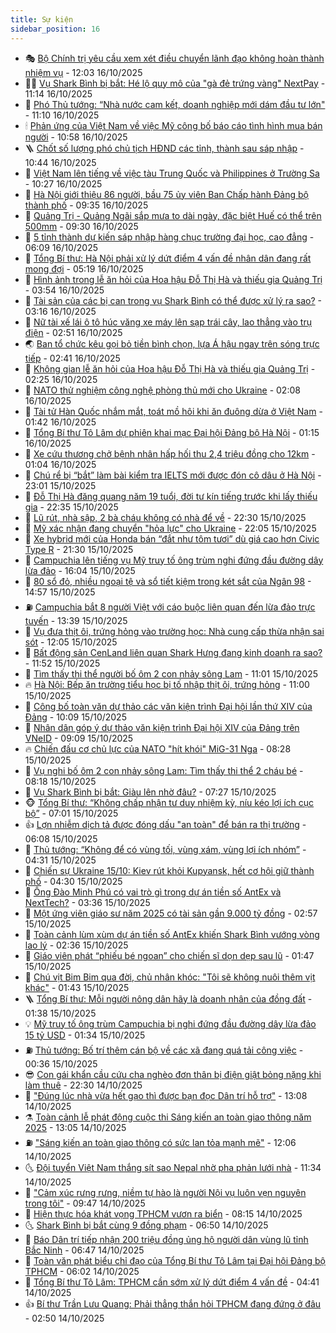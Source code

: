 ```yaml
---
title: Sự kiện
sidebar_position: 16
---
```


<!-- dantri-su-kien:START -->
- 🎭 [Bộ Chính trị yêu cầu xem xét điều chuyển lãnh đạo không hoàn thành nhiệm vụ](https://dantri.com.vn/thoi-su/bo-chinh-tri-yeu-cau-xem-xet-dieu-chuyen-lanh-dao-khong-hoan-thanh-nhiem-vu-20251016182643835.htm) - 12:03 16/10/2025
- 👨‍🏫 [Vụ Shark Bình bị bắt: Hé lộ quy mô của &quot;gà đẻ trứng vàng&quot; NextPay](https://dantri.com.vn/kinh-doanh/vu-shark-binh-bi-bat-he-lo-quy-mo-cua-ga-de-trung-vang-nextpay-20251016175739926.htm) - 11:14 16/10/2025
- 🌮 [Phó Thủ tướng: “Nhà nước cam kết, doanh nghiệp mới dám đầu tư lớn&quot;](https://dantri.com.vn/thoi-su/pho-thu-tuong-nha-nuoc-cam-ket-doanh-nghiep-moi-dam-dau-tu-lon-20251016180723924.htm) - 11:10 16/10/2025
- 🕯 [Phản ứng của Việt Nam về việc Mỹ công bố báo cáo tình hình mua bán người](https://dantri.com.vn/thoi-su/phan-ung-cua-viet-nam-ve-viec-my-cong-bo-bao-cao-tinh-hinh-mua-ban-nguoi-20251016172947602.htm) - 10:58 16/10/2025
- 🪜 [Chốt số lượng phó chủ tịch HĐND các tỉnh, thành sau sáp nhập](https://dantri.com.vn/thoi-su/chot-so-luong-pho-chu-tich-hdnd-cac-tinh-thanh-sau-sap-nhap-20251016172944125.htm) - 10:44 16/10/2025
- 🐘 [Việt Nam lên tiếng về việc tàu Trung Quốc và Philippines ở Trường Sa](https://dantri.com.vn/thoi-su/viet-nam-len-tieng-ve-viec-tau-trung-quoc-va-philippines-o-truong-sa-20251016171420779.htm) - 10:27 16/10/2025
- 🤔 [Hà Nội giới thiệu 86 người, bầu 75 ủy viên Ban Chấp hành Đảng bộ thành phố](https://dantri.com.vn/thoi-su/ha-noi-gioi-thieu-86-nguoi-bau-75-uy-vien-ban-chap-hanh-dang-bo-thanh-pho-20251016162432064.htm) - 09:35 16/10/2025
- 🧠 [Quảng Trị - Quảng Ngãi sắp mưa to dài ngày, đặc biệt Huế có thể trên 500mm](https://dantri.com.vn/thoi-su/quang-tri-quang-ngai-sap-mua-to-dai-ngay-dac-biet-hue-co-the-tren-500mm-20251016161223891.htm) - 09:30 16/10/2025
- 📝 [5 tỉnh thành dự kiến sáp nhập hàng chục trường đại học, cao đẳng](https://dantri.com.vn/giao-duc/5-tinh-thanh-du-kien-sap-nhap-hang-chuc-truong-dai-hoc-cao-dang-20251016110855895.htm) - 06:09 16/10/2025
- 🦏 [Tổng Bí thư: Hà Nội phải xử lý dứt điểm 4 vấn đề nhân dân đang rất mong đợi](https://dantri.com.vn/thoi-su/tong-bi-thu-ha-noi-phai-xu-ly-dut-diem-4-van-de-nhan-dan-dang-rat-mong-doi-20251016121311308.htm) - 05:19 16/10/2025
- 🥰 [Hình ảnh trong lễ ăn hỏi của Hoa hậu Đỗ Thị Hà và thiếu gia Quảng Trị](https://dantri.com.vn/giai-tri/hinh-anh-trong-le-an-hoi-cua-hoa-hau-do-thi-ha-va-thieu-gia-quang-tri-20251016103847107.htm) - 03:54 16/10/2025
- 🤗 [Tài sản của các bị can trong vụ Shark Bình có thể được xử lý ra sao?](https://dantri.com.vn/ban-doc/tai-san-cua-cac-bi-can-trong-vu-shark-binh-co-the-duoc-xu-ly-ra-sao-20251016095237962.htm) - 03:16 16/10/2025
- 🌈 [Nữ tài xế lái ô tô húc văng xe máy lên sạp trái cây, lao thẳng vào trụ điện](https://dantri.com.vn/thoi-su/nu-tai-xe-lai-o-to-huc-vang-xe-may-len-sap-trai-cay-lao-thang-vao-tru-dien-20251016093314642.htm) - 02:51 16/10/2025
- 🌏 [Ban tổ chức kêu gọi bỏ tiền bình chọn, lựa Á hậu ngay trên sóng trực tiếp](https://dantri.com.vn/giai-tri/ban-to-chuc-keu-goi-bo-tien-binh-chon-lua-a-hau-ngay-tren-song-truc-tiep-20251016083901459.htm) - 02:41 16/10/2025
- 💄 [Không gian lễ ăn hỏi của Hoa hậu Đỗ Thị Hà và thiếu gia Quảng Trị](https://dantri.com.vn/giai-tri/khong-gian-le-an-hoi-cua-hoa-hau-do-thi-ha-va-thieu-gia-quang-tri-20251016091612877.htm) - 02:25 16/10/2025
- 👺 [NATO thử nghiệm công nghệ phòng thủ mới cho Ukraine](https://dantri.com.vn/the-gioi/nato-thu-nghiem-cong-nghe-phong-thu-moi-cho-ukraine-20251016072700417.htm) - 02:08 16/10/2025
- 👹 [Tài tử Hàn Quốc nhắm mắt, toát mồ hôi khi ăn đuông dừa ở Việt Nam](https://dantri.com.vn/du-lich/tai-tu-han-quoc-nham-mat-toat-mo-hoi-khi-an-duong-dua-o-viet-nam-20251015104800332.htm) - 01:42 16/10/2025
- 🌊 [Tổng Bí thư Tô Lâm dự phiên khai mạc Đại hội Đảng bộ Hà Nội](https://dantri.com.vn/thoi-su/tong-bi-thu-to-lam-du-phien-khai-mac-dai-hoi-dang-bo-ha-noi-20251016075955817.htm) - 01:15 16/10/2025
- 🤠 [Xe cứu thương chở bệnh nhân hấp hối thu 2,4 triệu đồng cho 12km](https://dantri.com.vn/doi-song/xe-cuu-thuong-cho-benh-nhan-hap-hoi-thu-24-trieu-dong-cho-12km-20251015161206832.htm) - 01:04 16/10/2025
- 🎊 [Chú rể bị “bắt” làm bài kiểm tra IELTS mới được đón cô dâu ở Hà Nội](https://dantri.com.vn/doi-song/chu-re-bi-bat-lam-bai-kiem-tra-ielts-moi-duoc-don-co-dau-o-ha-noi-20251015095831362.htm) - 23:01 15/10/2025
- 🐘 [Đỗ Thị Hà đăng quang năm 19 tuổi, đời tư kín tiếng trước khi lấy thiếu gia](https://dantri.com.vn/giai-tri/do-thi-ha-dang-quang-nam-19-tuoi-doi-tu-kin-tieng-truoc-khi-lay-thieu-gia-20251015182748931.htm) - 22:35 15/10/2025
- 💂 [Lũ rút, nhà sập, 2 bà cháu không có nhà để về](https://dantri.com.vn/tam-long-nhan-ai/lu-rut-nha-sap-2-ba-chau-khong-co-nha-de-ve-20251015161242428.htm) - 22:30 15/10/2025
- 👹 [Mỹ xác nhận đang chuyển &quot;hỏa lực&quot; cho Ukraine](https://dantri.com.vn/the-gioi/my-xac-nhan-dang-chuyen-hoa-luc-cho-ukraine-20251016045544279.htm) - 22:05 15/10/2025
- 🦒 [Xe hybrid mới của Honda bán “đắt như tôm tươi” dù giá cao hơn Civic Type R](https://dantri.com.vn/o-to-xe-may/xe-hybrid-moi-cua-honda-ban-dat-nhu-tom-tuoi-du-gia-cao-hon-civic-type-r-20251015223155566.htm) - 21:30 15/10/2025
- 🗽 [Campuchia lên tiếng vụ Mỹ truy tố ông trùm nghi đứng đầu đường dây lừa đảo](https://dantri.com.vn/the-gioi/campuchia-len-tieng-vu-my-truy-to-ong-trum-nghi-dung-dau-duong-day-lua-dao-20251015230000916.htm) - 16:04 15/10/2025
- 💄 [80 sổ đỏ, nhiều ngoại tệ và sổ tiết kiệm trong két sắt của Ngân 98](https://dantri.com.vn/phap-luat/80-so-do-nhieu-ngoai-te-va-so-tiet-kiem-trong-ket-sat-cua-ngan-98-20251015212931647.htm) - 14:57 15/10/2025
- ⛽️ [Campuchia bắt 8 người Việt với cáo buộc liên quan đến lừa đảo trực tuyến](https://dantri.com.vn/the-gioi/campuchia-bat-8-nguoi-viet-voi-cao-buoc-lien-quan-den-lua-dao-truc-tuyen-20251015203510723.htm) - 13:39 15/10/2025
- 🥷 [Vụ đưa thịt ôi, trứng hỏng vào trường học: Nhà cung cấp thừa nhận sai sót](https://dantri.com.vn/giao-duc/vu-dua-thit-oi-trung-hong-vao-truong-hoc-nha-cung-cap-thua-nhan-sai-sot-20251015185059885.htm) - 12:05 15/10/2025
- 🤖 [Bất động sản CenLand liên quan Shark Hưng đang kinh doanh ra sao?](https://dantri.com.vn/bat-dong-san/bat-dong-san-cenland-lien-quan-shark-hung-dang-kinh-doanh-ra-sao-20251015170248233.htm) - 11:52 15/10/2025
- 🌊 [Tìm thấy thi thể người bố ôm 2 con nhảy sông Lam](https://dantri.com.vn/thoi-su/tim-thay-thi-the-nguoi-bo-om-2-con-nhay-song-lam-20251015174532829.htm) - 11:01 15/10/2025
- 🔥 [Hà Nội: Bếp ăn trường tiểu học bị tố nhập thịt ôi, trứng hỏng](https://dantri.com.vn/giao-duc/ha-noi-bep-an-truong-tieu-hoc-bi-to-nhap-thit-oi-trung-hong-20251015174036118.htm) - 11:00 15/10/2025
- 🦏 [Công bố toàn văn dự thảo các văn kiện trình Đại hội lần thứ XIV của Đảng](https://dantri.com.vn/thoi-su/cong-bo-toan-van-du-thao-cac-van-kien-trinh-dai-hoi-lan-thu-xiv-cua-dang-20251015165758413.htm) - 10:09 15/10/2025
- 🐘 [Nhân dân góp ý dự thảo văn kiện trình Đại hội XIV của Đảng trên VNeID](https://dantri.com.vn/thoi-su/nhan-dan-gop-y-du-thao-van-kien-trinh-dai-hoi-xiv-cua-dang-tren-vneid-20251015155445048.htm) - 09:09 15/10/2025
- 🔥 [Chiến đấu cơ chủ lực của NATO &quot;hít khói&quot; MiG-31 Nga](https://dantri.com.vn/the-gioi/chien-dau-co-chu-luc-cua-nato-hit-khoi-mig-31-nga-20251015132203421.htm) - 08:28 15/10/2025
- 💼 [Vụ nghi bố ôm 2 con nhảy sông Lam: Tìm thấy thi thể 2 cháu bé](https://dantri.com.vn/thoi-su/vu-nghi-bo-om-2-con-nhay-song-lam-tim-thay-thi-the-2-chau-be-20251015150656590.htm) - 08:18 15/10/2025
- 🚀 [Vụ Shark Bình bị bắt: Giàu lên nhờ đâu?](https://dantri.com.vn/kinh-doanh/vu-shark-binh-bi-bat-giau-len-nho-dau-20251015115129955.htm) - 07:27 15/10/2025
- 🐵 [Tổng Bí thư: “Không chấp nhận tư duy nhiệm kỳ, níu kéo lợi ích cục bộ”](https://dantri.com.vn/thoi-su/tong-bi-thu-khong-chap-nhan-tu-duy-nhiem-ky-niu-keo-loi-ich-cuc-bo-20251015135552044.htm) - 07:01 15/10/2025
- 👍 [Lợn nhiễm dịch tả được đóng dấu &quot;an toàn&quot; để bán ra thị trường](https://dantri.com.vn/thoi-su/lon-nhiem-dich-ta-duoc-dong-dau-an-toan-de-ban-ra-thi-truong-20251015125246294.htm) - 06:08 15/10/2025
- 🚦 [Thủ tướng: “Không để có vùng tối, vùng xám, vùng lợi ích nhóm”](https://dantri.com.vn/thoi-su/thu-tuong-khong-de-co-vung-toi-vung-xam-vung-loi-ich-nhom-20251015105655773.htm) - 04:31 15/10/2025
- 🥸 [Chiến sự Ukraine 15/10: Kiev rút khỏi Kupyansk, hết cơ hội giữ thành phố](https://dantri.com.vn/the-gioi/chien-su-ukraine-1510-kiev-rut-khoi-kupyansk-het-co-hoi-giu-thanh-pho-20251015112120652.htm) - 04:30 15/10/2025
- 🥷 [Ông Đào Minh Phú có vai trò gì trong dự án tiền số AntEx và NextTech?](https://dantri.com.vn/kinh-doanh/ong-dao-minh-phu-co-vai-tro-gi-trong-du-an-tien-so-antex-va-nexttech-20251015094032412.htm) - 03:36 15/10/2025
- 🤡 [Một ứng viên giáo sư năm 2025 có tài sản gần 9.000 tỷ đồng](https://dantri.com.vn/giao-duc/mot-ung-vien-giao-su-nam-2025-co-tai-san-gan-9000-ty-dong-20251015093938279.htm) - 02:57 15/10/2025
- 🥳 [Toàn cảnh lùm xùm dự án tiền số AntEx khiến Shark Bình vướng vòng lao lý](https://dantri.com.vn/kinh-doanh/toan-canh-lum-xum-du-an-tien-so-antex-khien-shark-binh-vuong-vong-lao-ly-20251015011625899.htm) - 02:36 15/10/2025
- 🤩 [Giáo viên phát “phiếu bé ngoan” cho chiến sĩ dọn dẹp sau lũ](https://dantri.com.vn/doi-song/giao-vien-phat-phieu-be-ngoan-cho-chien-si-don-dep-sau-lu-20251014190054510.htm) - 01:47 15/10/2025
- 🎡 [Chú vịt Bim Bim qua đời, chủ nhân khóc: &quot;Tôi sẽ không nuôi thêm vịt khác&quot;](https://dantri.com.vn/doi-song/chu-vit-bim-bim-qua-doi-chu-nhan-khoc-toi-se-khong-nuoi-them-vit-khac-20251015074347676.htm) - 01:43 15/10/2025
- 🪜 [Tổng Bí thư: Mỗi người nông dân hãy là doanh nhân của đồng đất](https://dantri.com.vn/thoi-su/tong-bi-thu-moi-nguoi-nong-dan-hay-la-doanh-nhan-cua-dong-dat-20251015083804375.htm) - 01:38 15/10/2025
- 💡 [Mỹ truy tố ông trùm Campuchia bị nghi đứng đầu đường dây lừa đảo 15 tỷ USD](https://dantri.com.vn/the-gioi/my-truy-to-ong-trum-campuchia-bi-nghi-dung-dau-duong-day-lua-dao-15-ty-usd-20251015083226448.htm) - 01:34 15/10/2025
- ⛽️ [Thủ tướng: Bố trí thêm cán bộ về các xã đang quá tải công việc](https://dantri.com.vn/noi-vu/thu-tuong-bo-tri-them-can-bo-ve-cac-xa-dang-qua-tai-cong-viec-20251015003517937.htm) - 00:36 15/10/2025
- 😎 [Con gái khẩn cầu cứu cha nghèo đơn thân bị điện giật bỏng nặng khi làm thuê](https://dantri.com.vn/tam-long-nhan-ai/con-gai-khan-cau-cuu-cha-ngheo-don-than-bi-dien-giat-bong-nang-khi-lam-thue-20251014091745430.htm) - 22:30 14/10/2025
- 🗽 [&quot;Đúng lúc nhà vừa hết gạo thì được bạn đọc Dân trí hỗ trợ&quot;](https://dantri.com.vn/tam-long-nhan-ai/dung-luc-nha-vua-het-gao-thi-duoc-ban-doc-dan-tri-ho-tro-20251014184734270.htm) - 13:08 14/10/2025
- ⚗️ [Toàn cảnh lễ phát động cuộc thi Sáng kiến an toàn giao thông năm 2025](https://dantri.com.vn/thoi-su/toan-canh-le-phat-dong-cuoc-thi-sang-kien-an-toan-giao-thong-nam-2025-20251014193237526.htm) - 13:05 14/10/2025
- ⛽️ [&quot;Sáng kiến an toàn giao thông có sức lan tỏa mạnh mẽ&quot;](https://dantri.com.vn/thoi-su/sang-kien-an-toan-giao-thong-co-suc-lan-toa-manh-me-20251014165420314.htm) - 12:06 14/10/2025
- 🌜 [Đội tuyển Việt Nam thắng sít sao Nepal nhờ pha phản lưới nhà](https://dantri.com.vn/the-thao/doi-tuyen-viet-nam-thang-sit-sao-nepal-nho-pha-phan-luoi-nha-20251014183303656.htm) - 11:34 14/10/2025
- 🦩 [&quot;Cảm xúc rưng rưng, niềm tự hào là người Nội vụ luôn vẹn nguyên trong tôi&quot;](https://dantri.com.vn/noi-vu/cam-xuc-rung-rung-niem-tu-hao-la-nguoi-noi-vu-luon-ven-nguyen-trong-toi-20251014160519997.htm) - 09:47 14/10/2025
- 🦒 [Hiện thực hóa khát vọng TPHCM vươn ra biển](https://dantri.com.vn/thoi-su/hien-thuc-hoa-khat-vong-tphcm-vuon-ra-bien-20251011144453261.htm) - 08:15 14/10/2025
- 🌜 [Shark Bình bị bắt cùng 9 đồng phạm](https://dantri.com.vn/phap-luat/shark-binh-bi-bat-cung-9-dong-pham-20251014152234781.htm) - 06:50 14/10/2025
- 🐎 [Báo Dân trí tiếp nhận 200 triệu đồng ủng hộ người dân vùng lũ tỉnh Bắc Ninh](https://dantri.com.vn/tam-long-nhan-ai/bao-dan-tri-tiep-nhan-200-trieu-dong-ung-ho-nguoi-dan-vung-lu-tinh-bac-ninh-20251014113752705.htm) - 06:47 14/10/2025
- 🌋 [Toàn văn phát biểu chỉ đạo của Tổng Bí thư Tô Lâm tại Đại hội Đảng bộ TPHCM](https://dantri.com.vn/thoi-su/toan-van-phat-bieu-chi-dao-cua-tong-bi-thu-to-lam-tai-dai-hoi-dang-bo-tphcm-20251014123526213.htm) - 06:02 14/10/2025
- 🧰 [Tổng Bí thư Tô Lâm: TPHCM cần sớm xử lý dứt điểm 4 vấn đề](https://dantri.com.vn/thoi-su/tong-bi-thu-to-lam-tphcm-can-som-xu-ly-dut-diem-4-van-de-20251014112014758.htm) - 04:41 14/10/2025
- 👍 [Bí thư Trần Lưu Quang: Phải thẳng thắn hỏi TPHCM đang đứng ở đâu](https://dantri.com.vn/thoi-su/bi-thu-tran-luu-quang-phai-thang-than-hoi-tphcm-dang-dung-o-dau-20251014094003488.htm) - 02:50 14/10/2025<!-- dantri-su-kien:END -->
